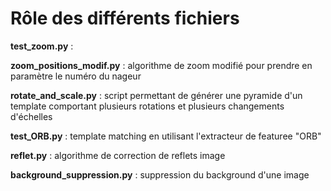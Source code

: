 # Rôle des différents fichiers

__test_zoom.py__ :

__zoom_positions_modif.py__ : algorithme de zoom modifié pour prendre en paramètre le numéro du nageur

__rotate_and_scale.py__ : script permettant de générer une pyramide d'un template comportant plusieurs rotations et plusieurs changements d'échelles

__test_ORB.py__ : template matching en utilisant l'extracteur de featuree "ORB" 

__reflet.py__ : algorithme de correction de reflets image

__background_suppression.py__ : suppression du background d'une image
